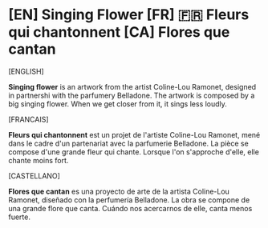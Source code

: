 # [EN] Singing Flower [FR] :fr: Fleurs qui chantonnent [CA] Flores que cantan

[ENGLISH]

**Singing flower** is an artwork from the artist Coline-Lou Ramonet, designed in partnershi with the parfumery Belladone.
The artwork is composed by a big singing flower. When we get closer from it, it sings less loudly.

[FRANCAIS]

**Fleurs qui chantonnent** est un projet de l'artiste Coline-Lou Ramonet, mené dans le cadre d'un partenariat avec la parfumerie Belladone.
La pièce se compose d'une grande fleur qui chante. Lorsque l'on s'approche d'elle, elle chante moins fort.

[CASTELLANO]

**Flores que cantan** es una proyecto de arte de la artista Coline-Lou Ramonet, diseñado con la perfumería Belladone.
La obra se compone de una grande flore que canta. Cuándo nos acercarnos de elle, canta menos fuerte.